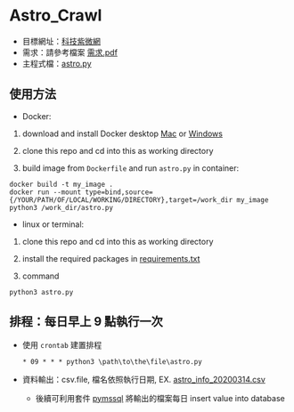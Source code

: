 # Astro_Crawl
* 目標網址：[科技紫微網](http://astro.click108.com.tw)
* 需求：請參考檔案 [需求.pdf](https://github.com/pcchencode/Astro_Crawl/blob/master/需求.pdf)
* 主程式檔：[astro.py](https://github.com/pcchencode/Astro_Crawl/blob/master/astro.py)

## 使用方法
* Docker:
1. download and install Docker desktop  [Mac](https://hub.docker.com/editions/community/docker-ce-desktop-mac/) or [Windows](https://hub.docker.com/editions/community/docker-ce-desktop-windows)

2. clone this repo and cd into this as working directory

3. build image from `Dockerfile` and run `astro.py` in container:
```
docker build -t my_image .
docker run --mount type=bind,source={/YOUR/PATH/OF/LOCAL/WORKING/DIRECTORY},target=/work_dir my_image python3 /work_dir/astro.py 
```

* linux or terminal:
1. clone this repo and cd into this as working directory

2. install the required packages in [requirements.txt](https://github.com/pcchencode/Astro_Crawl/blob/master/requirements.txt)

3. command
```
python3 astro.py 
```



## 排程：每日早上 9 點執行一次
* 使用 `crontab` 建置排程
  ```
  * 09 * * * python3 \path\to\the\file\astro.py
  ```

* 資料輸出：csv.file, 檔名依照執行日期, EX. [astro_info_20200314.csv](https://github.com/pcchencode/Astro_Crawl/blob/master/astro_info_20200314.csv)
  - 後續可利用套件 [pymssql](https://pypi.org/project/pymssql/) 將輸出的檔案每日 insert value into database
